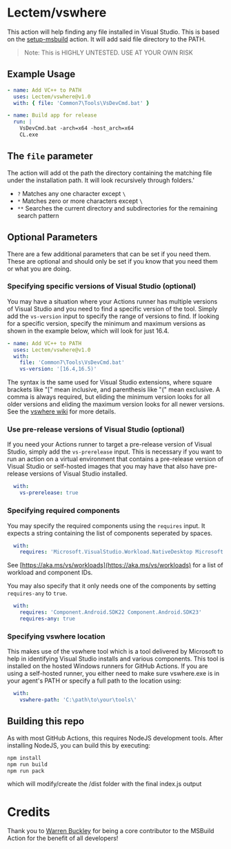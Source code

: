 # Lectem/vswhere

This action will help finding any file installed in Visual Studio. This is based on the [setup-msbuild](https://github.com/microsoft/setup-msbuild) action.
It will add said file directory to the PATH.

> Note: This is HIGHLY UNTESTED. USE AT YOUR OWN RISK

## Example Usage

```yml
- name: Add VC++ to PATH
  uses: Lectem/vswhere@v1.0
  with: { file: 'Common7\Tools\VsDevCmd.bat' }

- name: Build app for release
  run: |
    VsDevCmd.bat -arch=x64 -host_arch=x64
    CL.exe
```

## The `file` parameter

The action will add ot the path the directory containing the matching file under the installation path. 
It will look recursively through folders.'
- `?`  Matches any one character except `\`
- `*`  Matches zero or more characters except `\`
- `**` Searches the current directory and subdirectories for the remaining search pattern

## Optional Parameters
There are a few additional parameters that can be set if you need them. These are optional and should only be set if you know that you need them or what you are doing.

### Specifying specific versions of Visual Studio (optional)
You may have a situation where your Actions runner has multiple versions of Visual Studio and you need to find a specific version of the tool.  Simply add the `vs-version` input to specify the range of versions to find.  If looking for a specific version, specify the minimum and maximum versions as shown in the example below, which will look for just 16.4.

```yml
- name: Add VC++ to PATH
  uses: Lectem/vswhere@v1.0
  with:
    file: 'Common7\Tools\VsDevCmd.bat'
    vs-version: '[16.4,16.5)'
```

The syntax is the same used for Visual Studio extensions, where square brackets like "[" mean inclusive, and parenthesis like "(" mean exclusive. A comma is always required, but eliding the minimum version looks for all older versions and eliding the maximum version looks for all newer versions. See the [vswhere wiki](https://github.com/microsoft/vswhere/wiki) for more details.

### Use pre-release versions of Visual Studio (optional)
If you need your Actions runner to target a pre-release version of Visual Studio, simply add the `vs-prerelease` input.  This is necessary if you want to run an action on a virtual environment that contains a pre-release version of Visual Studio or self-hosted images that you may have that also have pre-release versions of Visual Studio installed.

```yml
  with:
    vs-prerelease: true
```
### Specifying required components

You may specify the required components using the `requires` input.
It expects a string containing the list of components seperated by spaces.

```yml
  with:
    requires: 'Microsoft.VisualStudio.Workload.NativeDesktop Microsoft.VisualStudio.Component.Windows10SDK.*'
```

 See [https://aka.ms/vs/workloads](https://aka.ms/vs/workloads) for a list of workload and component IDs.

You may also specify that it only needs one of the components by setting `requires-any` to `true`.

```yml
  with:
    requires: 'Component.Android.SDK22 Component.Android.SDK23'
    requires-any: true
```

### Specifying vswhere location
This makes use of the vswhere tool which is a tool delivered by Microsoft to help in identifying Visual Studio installs and various components.  This tool is installed on the hosted Windows runners for GitHub Actions.  If you are using a self-hosted runner, you either need to make sure vswhere.exe is in your agent's PATH or specify a full path to the location using:

```yml
  with:
    vswhere-path: 'C:\path\to\your\tools\'
```


## Building this repo
As with most GitHub Actions, this requires NodeJS development tools.  After installing NodeJS, you can build this by executing:

```bash
npm install
npm run build
npm run pack
```

which will modify/create the /dist folder with the final index.js output

# Credits
Thank you to [Warren Buckley](https://github.com/warrenbuckley) for being a core contributor to the MSBuild Action for the benefit of all developers!

